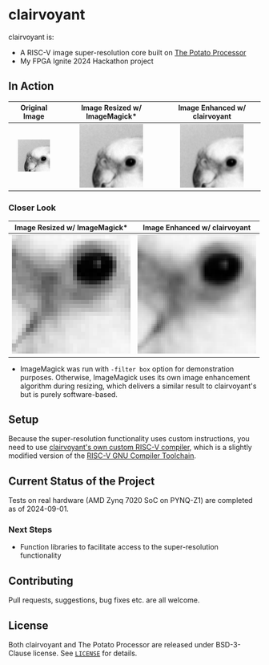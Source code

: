 # clairvoyant

clairvoyant is:

- A RISC-V image super-resolution core built on [The Potato Processor](https://github.com/skordal/potato)
- My FPGA Ignite 2024 Hackathon project

## In Action

**Original Image**                     |**Image Resized w/ ImageMagick***             | **Image Enhanced w/ clairvoyant**
:-------------------------------------:|:-------------------------------------:|:-------------------------------------:
![birdie original](docs/birdie.png)    | ![birdie resized](docs/birdie_resized.png)   | ![birdie_enhanced](docs/birdie_enhanced.png)

### Closer Look

**Image Resized w/ ImageMagick*** | **Image Enhanced w/ clairvoyant**
:-------------------------------:|:-----------------------------------:
![birdie resized closer look](docs/birdie_resized_closerlook.png) | ![birdie enhanced closer look](docs/birdie_enhanced_closerlook.png)

* ImageMagick was run with `-filter box` option for demonstration purposes. Otherwise, ImageMagick uses its own image enhancement algorithm during resizing, which delivers a similar result to clairvoyant's but is purely software-based.

## Setup

Because the super-resolution functionality uses custom instructions, you need to use [clairvoyant's own custom RISC-V compiler](https://github.com/kagandikmen/clairvoyant-compiler), which is a slightly modified version of the [RISC-V GNU Compiler Toolchain](https://github.com/riscv-collab/riscv-gnu-toolchain).

## Current Status of the Project

Tests on real hardware (AMD Zynq 7020 SoC on PYNQ-Z1) are completed as of 2024-09-01.

### Next Steps

- Function libraries to facilitate access to the super-resolution functionality

## Contributing

Pull requests, suggestions, bug fixes etc. are all welcome.

## License

Both clairvoyant and The Potato Processor are released under BSD-3-Clause license. See [`LICENSE`](LICENSE) for details.

